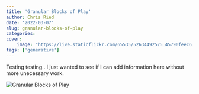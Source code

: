 ```yaml
---
title: 'Granular Blocks of Play'
author: Chris Ried
date: '2022-03-07'
slug: granular-blocks-of-play
categories:
cover:
    image: "https://live.staticflickr.com/65535/52634492525_45790feec6_w_d.jpg"
tags: ['generative']
---
```


Testing testing.. 
I just wanted to see if I can add information here without more unecessary work. 

![Granular Blocks of Play](https://live.staticflickr.com/65535/52634492525_45790feec6_w_d.jpg)